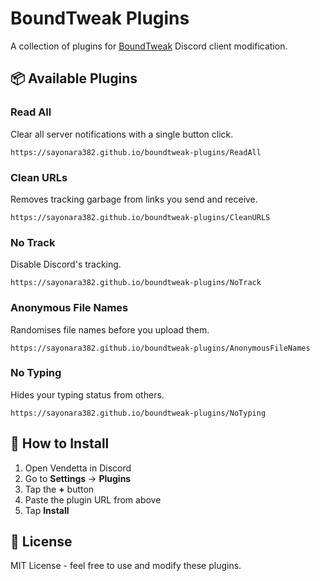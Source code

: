 # BoundTweak Plugins

A collection of plugins for [BoundTweak](https://github.com/CloudySnowX/BoundTweak/) Discord client modification.

## 📦 Available Plugins

### Read All
Clear all server notifications with a single button click.
```
https://sayonara382.github.io/boundtweak-plugins/ReadAll
```

### Clean URLs
Removes tracking garbage from links you send and receive.
```
https://sayonara382.github.io/boundtweak-plugins/CleanURLS
```

### No Track
Disable Discord's tracking.
```
https://sayonara382.github.io/boundtweak-plugins/NoTrack
```

### Anonymous File Names
Randomises file names before you upload them.
```
https://sayonara382.github.io/boundtweak-plugins/AnonymousFileNames
```

### No Typing
Hides your typing status from others.
```
https://sayonara382.github.io/boundtweak-plugins/NoTyping
```

## 🚀 How to Install

1. Open Vendetta in Discord
2. Go to **Settings** → **Plugins**
3. Tap the **+** button
4. Paste the plugin URL from above
5. Tap **Install**

## 📝 License

MIT License - feel free to use and modify these plugins.
